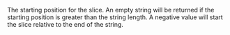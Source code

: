 The starting position for the slice. An empty string will be returned if the starting position is greater than the string length. A negative value will start the slice relative to the end of the string.